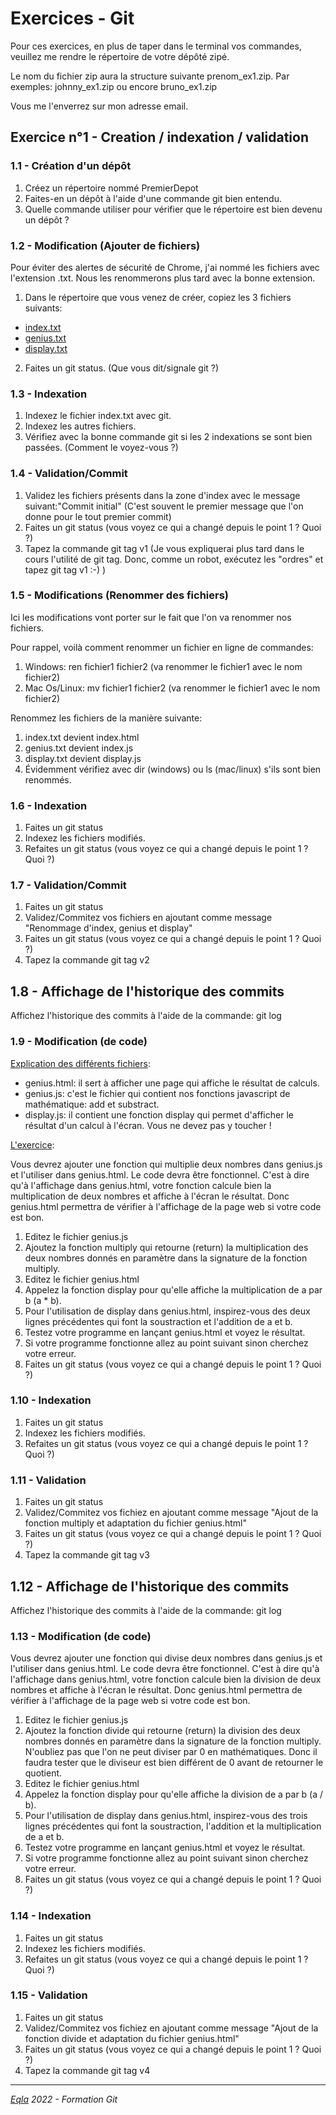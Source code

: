 <h1 class="text-center">Exercices - Git</h1>

Pour ces exercices, en plus de taper dans le terminal vos commandes, veuillez me rendre le répertoire de votre dépôté zipé.

Le nom du fichier zip aura la structure suivante prenom_ex1.zip. Par exemples: johnny_ex1.zip ou encore bruno_ex1.zip

Vous me l'enverrez sur mon adresse email.

## Exercice n°1 - Creation / indexation / validation
### 1.1 - Création d'un dépôt
1. Créez un répertoire nommé PremierDepot
2. Faites-en un dépôt à l'aide d'une commande git bien entendu.
3. Quelle commande utiliser pour vérifier que le répertoire est bien devenu un dépôt ?

### 1.2 - Modification (Ajouter de fichiers)

Pour éviter des alertes de sécurité de Chrome, j'ai nommé les fichiers avec l'extension .txt. Nous les renommerons plus tard avec la bonne extension.

1. Dans le répertoire que vous venez de créer, copiez les 3 fichiers suivants:
- <a href="http://zamboyle.github.io/Cours/2022/Git/Files/index.txt" download>index.txt</a>
- [genius.txt](http://zamboyle.github.io/Cours/2022/Git/Files/genius.txt)
- [display.txt](http://zamboyle.github.io/Cours/2022/Git/Files/display.txt)
2. Faites un git status. (Que vous dit/signale git ?)

### 1.3 - Indexation

1. Indexez le fichier index.txt avec git.
2. Indexez les autres fichiers.
3. Vérifiez avec la bonne commande git si les 2 indexations se sont bien passées. (Comment le voyez-vous ?)

### 1.4 - Validation/Commit

1. Validez les fichiers présents dans la zone d'index avec le message suivant:"Commit initial" (C'est souvent le premier message que l'on donne pour le tout premier commit)
2. Faites un git status (vous voyez ce qui a changé depuis le point 1 ? Quoi ?)
3. Tapez la commande git tag v1 (Je vous expliquerai plus tard dans le cours l'utilité de git tag. Donc, comme un robot, exécutez les "ordres" et tapez git tag v1 :-) )

### 1.5 - Modifications (Renommer des fichiers)

Ici les modifications vont porter sur le fait que l'on va renommer nos fichiers.

Pour rappel, voilà comment renommer un fichier en ligne de commandes:

1. Windows: ren fichier1 fichier2 (va renommer le fichier1 avec le nom fichier2)
2. Mac Os/Linux: mv fichier1 fichier2 (va renommer le fichier1 avec le nom fichier2)

Renommez les fichiers de la manière suivante:

1. index.txt devient index.html
2. genius.txt devient index.js
3. display.txt devient display.js
4. Évidemment vérifiez avec dir (windows) ou ls (mac/linux) s'ils sont bien renommés.

### 1.6 - Indexation

1. Faites un git status
2. Indexez les fichiers modifiés.
3. Refaites un git status (vous voyez ce qui a changé depuis le point 1 ? Quoi ?)

### 1.7 - Validation/Commit

1. Faites un git status
2. Validez/Commitez vos fichiers en ajoutant comme message "Renommage d'index, genius et display"
3. Faites un git status (vous voyez ce qui a changé depuis le point 1 ? Quoi ?)
4. Tapez la commande git tag v2

## 1.8 - Affichage de l'historique des commits

Affichez l'historique des commits à l'aide de la commande: git log

### 1.9 - Modification (de code)

<u>Explication des différents fichiers</u>:

- genius.html: il sert à afficher une page qui affiche le résultat de calculs.
- genius.js: c'est le fichier qui contient nos fonctions javascript de mathématique: add et substract.
- display.js: il contient une fonction display qui permet d'afficher le résultat d'un calcul à l'écran. Vous ne devez pas y toucher !

<u>L'exercice</u>:

Vous devrez ajouter une fonction qui multiplie deux nombres dans genius.js et l'utiliser dans genius.html. Le code devra être fonctionnel. C'est à dire qu'à l'affichage dans genius.html, votre fonction calcule bien la multiplication de deux nombres et affiche à l'écran le résultat. Donc genius.html permettra de vérifier à l'affichage de la page web si votre code est bon.

1. Editez le fichier genius.js 
2. Ajoutez la fonction multiply qui retourne (return) la multiplication des deux nombres donnés en paramètre dans la signature de la fonction multiply.
3. Editez le fichier genius.html
4. Appelez la fonction display pour qu'elle affiche la multiplication de a par b (a * b).
5. Pour l'utilisation de display dans genius.html, inspirez-vous des deux lignes précédentes qui font la soustraction et l'addition de a et b.
6. Testez votre programme en lançant genius.html et voyez le résultat.
7. Si votre programme fonctionne allez au point suivant sinon cherchez votre erreur.
6. Faites un git status (vous voyez ce qui a changé depuis le point 1 ? Quoi ?)

### 1.10 - Indexation

1. Faites un git status
2. Indexez les fichiers modifiés.
3. Refaites un git status (vous voyez ce qui a changé depuis le point 1 ? Quoi ?)

### 1.11 - Validation

1. Faites un git status
2. Validez/Commitez vos fichiez en ajoutant comme message "Ajout de la fonction multiply et adaptation du fichier genius.html"
3. Faites un git status (vous voyez ce qui a changé depuis le point 1 ? Quoi ?)
4. Tapez la commande git tag v3

## 1.12 - Affichage de l'historique des commits

Affichez l'historique des commits à l'aide de la commande: git log

### 1.13 - Modification (de code)

Vous devrez ajouter une fonction qui divise deux nombres dans genius.js et l'utiliser dans genius.html. Le code devra être fonctionnel. C'est à dire qu'à l'affichage dans genius.html, votre fonction calcule bien la division de deux nombres et affiche à l'écran le résultat. Donc genius.html permettra de vérifier à l'affichage de la page web si votre code est bon.

1. Editez le fichier genius.js 
2. Ajoutez la fonction divide qui retourne (return) la division des deux nombres donnés en paramètre dans la signature de la fonction multiply. N'oubliez pas que l'on ne peut diviser par 0 en mathématiques. Donc il faudra tester que le diviseur est bien différent de 0 avant de retourner le quotient.
3. Editez le fichier genius.html
4. Appelez la fonction display pour qu'elle affiche la division de a par b (a / b).
5. Pour l'utilisation de display dans genius.html, inspirez-vous des trois lignes précédentes qui font la soustraction, l'addition et la multiplication de a et b.
6. Testez votre programme en lançant genius.html et voyez le résultat.
7. Si votre programme fonctionne allez au point suivant sinon cherchez votre erreur.
6. Faites un git status (vous voyez ce qui a changé depuis le point 1 ? Quoi ?)

### 1.14 - Indexation

1. Faites un git status
2. Indexez les fichiers modifiés.
3. Refaites un git status (vous voyez ce qui a changé depuis le point 1 ? Quoi ?)

### 1.15 - Validation

1. Faites un git status
2. Validez/Commitez vos fichiez en ajoutant comme message "Ajout de la fonction divide et adaptation du fichier genius.html"
3. Faites un git status (vous voyez ce qui a changé depuis le point 1 ? Quoi ?)
4. Tapez la commande git tag v4



***
_[Eqla](http://www.eqla.be) 2022 - Formation Git_